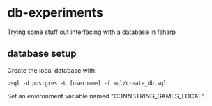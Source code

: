 # db-experiments

Trying some stuff out interfacing with a database in fsharp

## database setup

Create the local database with:

```
psql -d postgres -U [username] -f sql/create_db.sql
``` 

Set an environment variable named "CONNSTRING_GAMES_LOCAL".